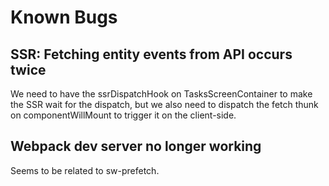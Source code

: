 # Known Bugs

## SSR: Fetching entity events from API occurs twice

We need to have the ssrDispatchHook on TasksScreenContainer to make the SSR wait for the dispatch, but we also
need to dispatch the fetch thunk on componentWillMount to trigger it on the client-side.


## Webpack dev server no longer working

Seems to be related to sw-prefetch.
